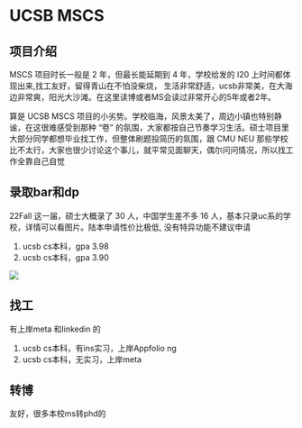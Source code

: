 # UCSB MSCS

## 项目介绍
MSCS 项目时长一般是 2 年，但最长能延期到 4 年，学校给发的 I20 上时间都体现出来,找工友好，留得青山在不怕没柴烧，
生活非常舒适，ucsb非常美，在大海边非常爽，阳光大沙滩。在这里读博或者MS会读过非常开心的5年或者2年。

算是 UCSB MSCS 项目的小劣势。学校临海，风景太美了，周边小镇也特别静谧，在这很难感受到那种 “卷” 的氛围，大家都按自己节奏学习生活。硕士项目里大部分同学都想毕业找工作，但整体刷题投简历的氛围，跟 CMU NEU 那些学校比不太行，大家也很少讨论这个事儿，就平常见面聊天，偶尔问问情况，所以找工作全靠自己自觉


## 录取bar和dp
22Fall 这一届，硕士大概录了 30 人，中国学生差不多 16 人，基本只录uc系的学校，详情可以看图片。陆本申请性价比极低,
没有特异功能不建议申请

1. ucsb cs本科，gpa 3.98
2. ucsb cs本科，gpa 3.90

![](/img/ucsbstudent.png)
## 找工
有上岸meta 和linkedin 的


1. ucsb cs本科，有ins实习，上岸Appfolio ng
2. ucsb cs本科，无实习，上岸meta
## 转博
友好，很多本校ms转phd的
